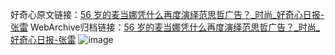 好奇心原文链接：[56 岁的麦当娜凭什么再度演绎范思哲广告？_时尚_好奇心日报-张雷](https://www.qdaily.com/articles/4145.html)
WebArchive归档链接：[56 岁的麦当娜凭什么再度演绎范思哲广告？_时尚_好奇心日报-张雷](http://web.archive.org/web/20190623153839/https://www.qdaily.com/articles/4145.html)
![image](http://ww3.sinaimg.cn/large/007d5XDply1g3ve7orze0j30u03np1kx)